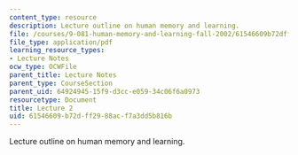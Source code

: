 ```yaml
---
content_type: resource
description: Lecture outline on human memory and learning.
file: /courses/9-081-human-memory-and-learning-fall-2002/61546609b72dff2988acf7a3dd5b816b_lecnote2.pdf
file_type: application/pdf
learning_resource_types:
- Lecture Notes
ocw_type: OCWFile
parent_title: Lecture Notes
parent_type: CourseSection
parent_uid: 64924945-15f9-d3cc-e059-34c06f6a0973
resourcetype: Document
title: Lecture 2
uid: 61546609-b72d-ff29-88ac-f7a3dd5b816b
---
```

Lecture outline on human memory and learning.

